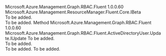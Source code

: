 <Type Name="IWithUsageLocationBeta" FullName="Microsoft.Azure.Management.Graph.RBAC.Fluent.ActiveDirectoryUser.Update.IWithUsageLocationBeta">
  <TypeSignature Language="C#" Value="public interface IWithUsageLocationBeta : Microsoft.Azure.Management.ResourceManager.Fluent.Core.IBeta" />
  <TypeSignature Language="ILAsm" Value=".class public interface auto ansi abstract IWithUsageLocationBeta implements class Microsoft.Azure.Management.ResourceManager.Fluent.Core.IBeta" />
  <TypeSignature Language="DocId" Value="T:Microsoft.Azure.Management.Graph.RBAC.Fluent.ActiveDirectoryUser.Update.IWithUsageLocationBeta" />
  <TypeSignature Language="VB.NET" Value="Public Interface IWithUsageLocationBeta&#xA;Implements IBeta" />
  <TypeSignature Language="F#" Value="type IWithUsageLocationBeta = interface&#xA;    interface IBeta" />
  <AssemblyInfo>
    <AssemblyName>Microsoft.Azure.Management.Graph.RBAC.Fluent</AssemblyName>
    <AssemblyVersion>1.0.0.60</AssemblyVersion>
  </AssemblyInfo>
  <Interfaces>
    <Interface>
      <InterfaceName>Microsoft.Azure.Management.ResourceManager.Fluent.Core.IBeta</InterfaceName>
    </Interface>
  </Interfaces>
  <Docs>
    <summary>To be added.</summary>
    <remarks>To be added.</remarks>
  </Docs>
  <Members>
    <Member MemberName="WithUsageLocation">
      <MemberSignature Language="C#" Value="public Microsoft.Azure.Management.Graph.RBAC.Fluent.ActiveDirectoryUser.Update.IUpdate WithUsageLocation (Microsoft.Azure.Management.ResourceManager.Fluent.Core.CountryISOCode usageLocation);" />
      <MemberSignature Language="ILAsm" Value=".method public hidebysig newslot virtual instance class Microsoft.Azure.Management.Graph.RBAC.Fluent.ActiveDirectoryUser.Update.IUpdate WithUsageLocation(class Microsoft.Azure.Management.ResourceManager.Fluent.Core.CountryISOCode usageLocation) cil managed" />
      <MemberSignature Language="DocId" Value="M:Microsoft.Azure.Management.Graph.RBAC.Fluent.ActiveDirectoryUser.Update.IWithUsageLocationBeta.WithUsageLocation(Microsoft.Azure.Management.ResourceManager.Fluent.Core.CountryISOCode)" />
      <MemberSignature Language="VB.NET" Value="Public Function WithUsageLocation (usageLocation As CountryISOCode) As IUpdate" />
      <MemberSignature Language="F#" Value="abstract member WithUsageLocation : Microsoft.Azure.Management.ResourceManager.Fluent.Core.CountryISOCode -&gt; Microsoft.Azure.Management.Graph.RBAC.Fluent.ActiveDirectoryUser.Update.IUpdate" Usage="iWithUsageLocationBeta.WithUsageLocation usageLocation" />
      <MemberType>Method</MemberType>
      <AssemblyInfo>
        <AssemblyName>Microsoft.Azure.Management.Graph.RBAC.Fluent</AssemblyName>
        <AssemblyVersion>1.0.0.60</AssemblyVersion>
      </AssemblyInfo>
      <ReturnValue>
        <ReturnType>Microsoft.Azure.Management.Graph.RBAC.Fluent.ActiveDirectoryUser.Update.IUpdate</ReturnType>
      </ReturnValue>
      <Parameters>
        <Parameter Name="usageLocation" Type="Microsoft.Azure.Management.ResourceManager.Fluent.Core.CountryISOCode" />
      </Parameters>
      <Docs>
        <param name="usageLocation">To be added.</param>
        <summary>To be added.</summary>
        <returns>To be added.</returns>
        <remarks>To be added.</remarks>
      </Docs>
    </Member>
  </Members>
</Type>
